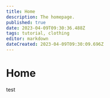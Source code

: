 ```yaml
---
title: Home
description: The homepage.
published: true
date: 2023-04-09T09:30:36.488Z
tags: tutorial, clothing
editor: markdown
dateCreated: 2023-04-09T09:30:09.696Z
---
```


# Home
test